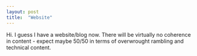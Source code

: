 ```yaml
---
layout: post
title:  "Website"
---
```


Hi. I guess I have a website/blog now. There will be virtually no coherence in content - expect maybe 50/50 in terms of overwrought rambling and technical content.
